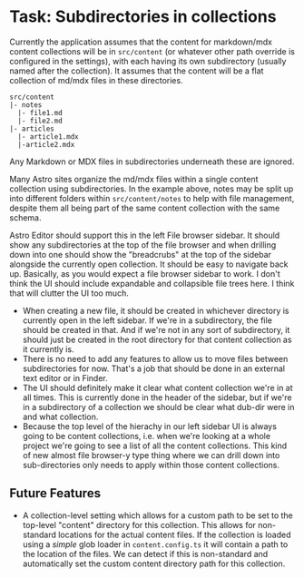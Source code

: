 # Task: Subdirectories in collections

Currently the application assumes that the content for markdown/mdx content collections will be in `src/content` (or whatever other path override is configured in the settings), with each having its own subdirectory (usually named after the collection). It assumes that the content will be a flat collection of md/mdx files in these directories.

```
src/content
|- notes
  |- file1.md
  |- file2.md
|- articles
  |- article1.mdx
  |-article2.mdx
```

Any Markdown or MDX files in subdirectories underneath these are ignored.

Many Astro sites organize the md/mdx files within a single content collection using subdirectories. In the example above, notes may be split up into different folders within `src/content/notes` to help with file management, despite them all being part of the same content collection with the same schema.

Astro Editor should support this in the left File browser sidebar. It should show any subdirectories at the top of the file browser and when drilling down into one should show the "breadcrubs" at the top of the sidebar alongside the currently open collection. It should be easy to navigate back up. Basically, as you would expect a file browser sidebar to work. I don't think the UI should include expandable and collapsible file trees here. I think that will clutter the UI too much.

- When creating a new file, it should be created in whichever directory is currently open in the left sidebar. If we're in a subdirectory, the file should be created in that. And if we're not in any sort of subdirectory, it should just be created in the root directory for that content collection as it currently is.
- There is no need to add any features to allow us to move files between subdirectories for now. That's a job that should be done in an external text editor or in Finder.
- The UI should definitely make it clear what content collection we're in at all times. This is currently done in the header of the sidebar, but if we're in a subdirectory of a collection we should be clear what dub-dir were in and what collection.
- Because the top level of the hierachy in our left sidebar UI is always going to be content collections, i.e. when we're looking at a whole project we're going to see a list of all the content collections. This kind of new almost file browser-y type thing where we can drill down into sub-directories only needs to apply within those content collections.

## Future Features

- A collection-level setting which allows for a custom path to be set to the top-level "content" directory for this collection. This allows for non-standard locations for the actual content files. If the collection is loaded using a _simple_ glob loader in `content.config.ts` it will contain a path to the location of the files. We can detect if this is non-standard and automatically set the custom content directory path for this collection.
